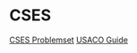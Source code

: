 # CSES

[CSES Problemset](https://cses.fi/problemset/list/)
[USACO Guide](https://usaco.guide/problems/)
